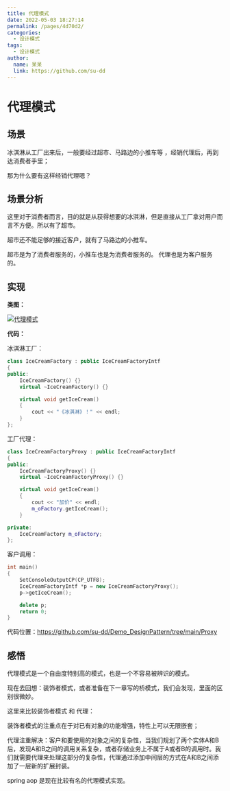 ```yaml
---
title: 代理模式
date: 2022-05-03 18:27:14
permalink: /pages/4d70d2/
categories:
  - 设计模式
tags:
  - 设计模式
author: 
  name: 呆呆
  link: https://github.com/su-dd
---
```

# 代理模式

## 场景

冰淇淋从工厂出来后，一般要经过超市、马路边的小推车等 ，经销代理后，再到达消费者手里；

那为什么要有这样经销代理嗯？



## 场景分析

这里对于消费者而言，目的就是从获得想要的冰淇淋，但是直接从工厂拿对用户而言不方便。所以有了超市。

超市还不能足够的接近客户，就有了马路边的小推车。



超市是为了消费者服务的，小推车也是为消费者服务的。 代理也是为客户服务的。



## 实现

**类图：**

[![代理模式](11.设计模式-代理模式.assets/代理模式.png)](https://cdn.jsdelivr.net/gh/su-dd/cdn@main/博客/知识总结/设计模式/代理模式.webp)

**代码：**

冰淇淋工厂：

```c++
class IceCreamFactory : public IceCreamFactoryIntf
{
public:
	IceCreamFactory() {}
	virtual ~IceCreamFactory() {}

	virtual void getIceCream()
	{
		cout << "《冰淇淋》！" << endl;
	}
};
```

工厂代理：

```c++
class IceCreamFactoryProxy : public IceCreamFactoryIntf
{
public:
	IceCreamFactoryProxy() {}
	virtual ~IceCreamFactoryProxy() {}

	virtual void getIceCream()
	{
		cout << "加价" << endl;
		m_oFactory.getIceCream();
	}

private:
	IceCreamFactory m_oFactory;
};
```

客户调用：

```c++
int main()
{
	SetConsoleOutputCP(CP_UTF8);
	IceCreamFactoryIntf *p = new IceCreamFactoryProxy();
	p->getIceCream();

	delete p;
	return 0;
}

```



代码位置：https://github.com/su-dd/Demo_DesignPattern/tree/main/Proxy



## 感悟

代理模式是一个自由度特别高的模式，也是一个不容易被辨识的模式。

现在去回想：装饰者模式，或者准备在下一章写的桥模式，我们会发现，里面的区别很微妙。



这里来比较装饰者模式 和 代理：

装饰者模式的注重点在于对已有对象的功能增强，特性上可以无限嵌套；

代理注重解决：客户和要使用的对象之间的复杂性，当我们规划了两个实体A和B后，发现A和B之间的调用关系复杂，或者存储业务上不属于A或者B的调用时。我们就需要代理来处理这部分的复杂性，代理通过添加中间层的方式在A和B之间添加了一层新的扩展封装。



spring aop 是现在比较有名的代理模式实现。
